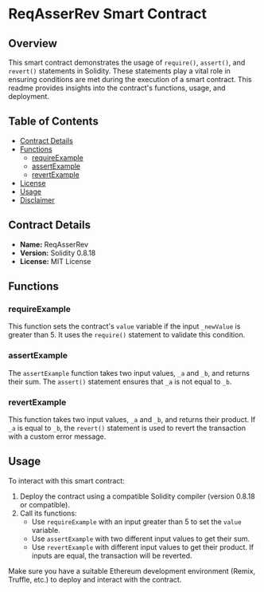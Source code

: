 # ReqAsserRev Smart Contract

## Overview

This smart contract demonstrates the usage of `require()`, `assert()`, and `revert()` statements in Solidity. These statements play a vital role in ensuring conditions are met during the execution of a smart contract. This readme provides insights into the contract's functions, usage, and deployment.

## Table of Contents

- [Contract Details](#contract-details)
- [Functions](#functions)
  - [requireExample](#requireexample)
  - [assertExample](#assertexample)
  - [revertExample](#revertexample)
- [License](#license)
- [Usage](#usage)
- [Disclaimer](#disclaimer)

## Contract Details

- **Name:** ReqAsserRev
- **Version:** Solidity 0.8.18
- **License:** MIT License

## Functions

### requireExample

This function sets the contract's `value` variable if the input `_newValue` is greater than 5. It uses the `require()` statement to validate this condition.

### assertExample

The `assertExample` function takes two input values, `_a` and `_b`, and returns their sum. The `assert()` statement ensures that `_a` is not equal to `_b`.

### revertExample

This function takes two input values, `_a` and `_b`, and returns their product. If `_a` is equal to `_b`, the `revert()` statement is used to revert the transaction with a custom error message.

## Usage

To interact with this smart contract:

1. Deploy the contract using a compatible Solidity compiler (version 0.8.18 or compatible).
2. Call its functions:
   - Use `requireExample` with an input greater than 5 to set the `value` variable.
   - Use `assertExample` with two different input values to get their sum.
   - Use `revertExample` with different input values to get their product. If inputs are equal, the transaction will be reverted.

Make sure you have a suitable Ethereum development environment (Remix, Truffle, etc.) to deploy and interact with the contract.

